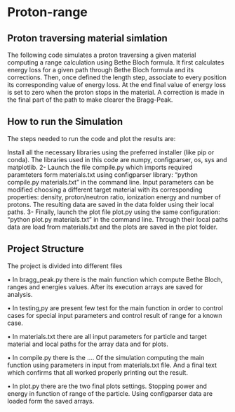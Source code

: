 # Proton-range

## Proton traversing material simlation 
The following code simulates a proton traversing a given material computing a range calculation using Bethe Bloch formula.
It first calculates energy loss for a given path through Bethe Bloch formula and its corrections.
Then, once defined the length step, associate to every position its corresponding value of energy loss. At the end final value of energy loss is set to zero when the proton stops in the material. A correction is made in the final part of the path to make clearer the Bragg-Peak.

## How to run the Simulation
The steps needed to run the code and plot the results are:

Install all the necessary libraries using the preferred installer (like pip or conda). The libraries used in this code are numpy, configparser,  os, sys and matplotlib.
2-	Launch the file compile.py which imports required paramteters form materials.txt using configparser library: “python compile.py materials.txt” in the command line. Input parameters can be modified choosing a different target material with its corresponding properties: density, proton/neutron ratio, ionization energy and number of protons. The resulting data are saved in the data folder using their local paths.
3-	Finally, launch the plot file plot.py using the same configuration:  “python plot.py materials.txt” in the command line. Through their local paths data are load from materials.txt and the plots are saved in the plot folder. 

## Project Structure
The project is divided into different files

•	In bragg_peak.py there is the main function which compute Bethe Bloch, ranges and energies values. After its execution arrays are saved for analysis.

•	In testing,py are present few test for the main function in order to control cases for special input parameters and control result of range for a known case.

•	In materials.txt there are all input parameters for particle and target material and local paths for the array data and for plots.

•	In compile.py there is the …. Of the simulation computing the main function using parameters in input from materials.txt file. And a final text which confirms that all worked properly printing out the result.

•	In plot.py there are the two final plots settings. Stopping power and energy in function of range of the particle. Using configparser data are loaded form the saved arrays.
